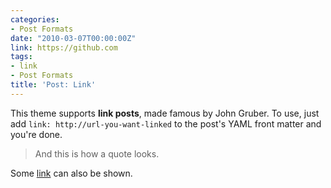 ```yaml
---
categories:
- Post Formats
date: "2010-03-07T00:00:00Z"
link: https://github.com
tags:
- link
- Post Formats
title: 'Post: Link'
---
```


This theme supports **link posts**, made famous by John Gruber. To use, just add `link: http://url-you-want-linked` to the post's YAML front matter and you're done.

> And this is how a quote looks.

Some [link](#) can also be shown.